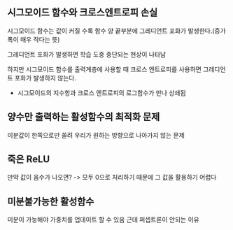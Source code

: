 ## 시그모이드 함수와 크로스엔트로피 손실

시그모이드 함수는 값이 커질 수록 함수 양 끝부분에 그레디언트 포화가 발생한다.(증가폭이 매우 작다는 뜻)

그레디언트 포화가 발생하면 학습 도중 중단되는 현상이 나타남

하지만 시그모이드 함수를 출력계층에 사용할 때 크로스 엔트로피를 사용하면 그레디언트 포화가 발생하지 않는다.

- 시그모이드의 지수항과 크로스 엔트로피의 로그함수가 만나 상쇄됨


## 양수만 출력하는 활성함수의 최적화 문제

미분값이 한쪽으로만 쏠려 우리가 원하는 방향으로 나아가지 않는 문제

## 죽은 ReLU

만약 값이 음수가 나오면? -> 모두 0으로 처리하기 때문에 그 값을 활용하기 어렵다

## 미분불가능한 활성함수
미분이 가능해야 가중치를 업데이트 할 수 있음 근데 퍼셉트론이 안되는 이유
